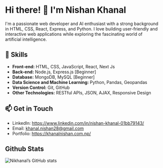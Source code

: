 # Hi there! 👋 I'm Nishan Khanal

I'm a passionate web developer and AI enthusiast with a strong background in HTML, CSS, React, Express, and Python. I love building user-friendly and interactive web applications while exploring the fascinating world of artificial intelligence.

## 🚀 Skills

- **Front-end:** HTML, CSS, JavaScript, React, Next Js
- **Back-end:** Node.js, Express.js [Beginner]
- **Database:** MongoDB, MySQL [Beginner]
- **Data Science and Machine Learning:** Python, Pandas, Geopandas
- **Version Control:** Git, GitHub
- **Other Technologies:** RESTful APIs, JSON, AJAX, Responsive Design


## 📫 Get in Touch

- LinkedIn: https://www.linkedin.com/in/nishan-khanal-01bb79143/
- Email: khanal.nishan28@gmail.com
- Portfolio: https://khanalnishan.com.np/

## Github Stats
![Nikhanal’s GitHub stats](https://github-readme-stats.vercel.app/api?username=nikhanal&show_icons=true&count_private=true&hide_title=true)

